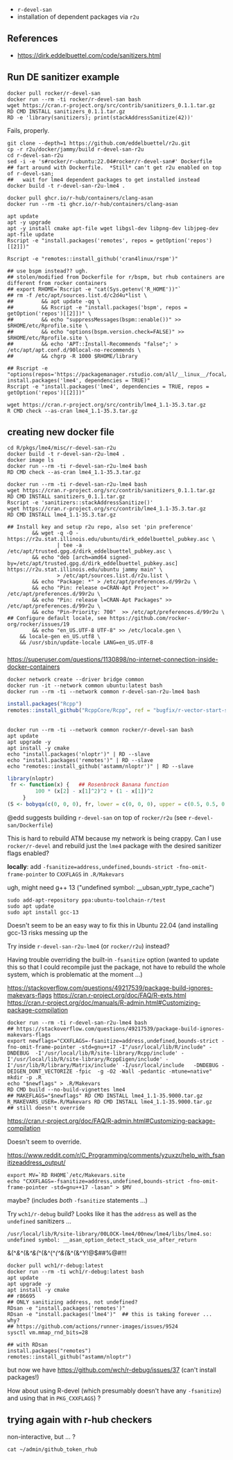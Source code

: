 

* `r-devel-san`
* installation of dependent packages via `r2u`

## References

* https://dirk.eddelbuettel.com/code/sanitizers.html

## Run DE sanitizer example

```
docker pull rocker/r-devel-san
docker run --rm -ti rocker/r-devel-san bash
wget https://cran.r-project.org/src/contrib/sanitizers_0.1.1.tar.gz
RD CMD INSTALL sanitizers_0.1.1.tar.gz
RD -e 'library(sanitizers); print(stackAddressSanitize(42))'
```

Fails, properly.



```
git clone --depth=1 https://github.com/eddelbuettel/r2u.git
cp -r r2u/docker/jammy/build r-devel-san-r2u
cd r-devel-san-r2u 
sed -i -e 's#rocker/r-ubuntu:22.04#rocker/r-devel-san#' Dockerfile
## fart around with Dockerfile.  *Still* can't get r2u enabled on top of r-devel-san;
##   wait for lme4 dependent packages to get installed instead
docker build -t r-devel-san-r2u-lme4 .
```



```
docker pull ghcr.io/r-hub/containers/clang-asan
docker run --rm -ti ghcr.io/r-hub/containers/clang-asan
```

```
apt update
apt -y upgrade
apt -y install cmake apt-file wget libgsl-dev libpng-dev libjpeg-dev
apt-file update
Rscript -e "install.packages('remotes', repos = getOption('repos')[[2]])"

Rscript -e "remotes::install_github('cran4linux/rspm')"

## use bspm instead?? ugh.
## stolen/modified from Dockerfile for r/bspm, but rhub containers are different from rocker containers
## export RHOME=`Rscript -e "cat(Sys.getenv('R_HOME'))"`
## rm -f /etc/apt/sources.list.d/c2d4u*list \
##         && apt update -qq \ 
##         && Rscript -e "install.packages('bspm', repos = getOption('repos')[[2]])" \ 
##         && echo "suppressMessages(bspm::enable())" >> $RHOME/etc/Rprofile.site \ 
##         && echo "options(bspm.version.check=FALSE)" >> $RHOME/etc/Rprofile.site \ 
##         && echo 'APT::Install-Recommends "false";' > /etc/apt/apt.conf.d/90local-no-recommends \ 
##         && chgrp -R 1000 $RHOME/library 

## Rscript -e "options(repos='https://packagemanager.rstudio.com/all/__linux__/focal/latest'); install.packages('lme4', dependencies = TRUE)"
Rscript -e "install.packages('lme4', dependencies = TRUE, repos = getOption('repos')[[2]])"

wget https://cran.r-project.org/src/contrib/lme4_1.1-35.3.tar.gz
R CMD check --as-cran lme4_1.1-35.3.tar.gz
```

## creating new docker file

```
cd R/pkgs/lme4/misc/r-devel-san-r2u
docker build -t r-devel-san-r2u-lme4 .
docker image ls
docker run --rm -ti r-devel-san-r2u-lme4 bash
RD CMD check --as-cran lme4_1.1-35.3.tar.gz 
```

```
docker run --rm -ti r-devel-san-r2u-lme4 bash
wget https://cran.r-project.org/src/contrib/sanitizers_0.1.1.tar.gz
RD CMD INSTALL sanitizers_0.1.1.tar.gz
Rscript -e 'sanitizers::stackAddressSanitize()'
wget https://cran.r-project.org/src/contrib/lme4_1.1-35.3.tar.gz
RD CMD INSTALL lme4_1.1-35.3.tar.gz
```

```
## Install key and setup r2u repo, also set 'pin preference'
        && wget -q -O - https://r2u.stat.illinois.edu/ubuntu/dirk_eddelbuettel_pubkey.asc \
                | tee -a /etc/apt/trusted.gpg.d/dirk_eddelbuettel_pubkey.asc \
        && echo "deb [arch=amd64 signed-by=/etc/apt/trusted.gpg.d/dirk_eddelbuettel_pubkey.asc] https://r2u.stat.illinois.edu/ubuntu jammy main" \
                > /etc/apt/sources.list.d/r2u.list \
        && echo "Package: *" > /etc/apt/preferences.d/99r2u \
        && echo "Pin: release o=CRAN-Apt Project" >> /etc/apt/preferences.d/99r2u \
        && echo "Pin: release l=CRAN-Apt Packages" >> /etc/apt/preferences.d/99r2u \
        && echo "Pin-Priority: 700"  >> /etc/apt/preferences.d/99r2u \
## Configure default locale, see https://github.com/rocker-org/rocker/issues/19
        && echo "en_US.UTF-8 UTF-8" >> /etc/locale.gen \
	&& locale-gen en_US.utf8 \
	&& /usr/sbin/update-locale LANG=en_US.UTF-8
```


###
https://superuser.com/questions/1130898/no-internet-connection-inside-docker-containers

```
docker network create --driver bridge common
docker run -it --network common ubuntu:latest bash
docker run --rm -ti --network common r-devel-san-r2u-lme4 bash
```

```r
install.packages("Rcpp")
remotes::install_github("RcppCore/Rcpp", ref = "bugfix/r-vector-start-specializations")
```

##

```
docker run --rm -ti --network common rocker/r-devel-san bash
apt update
apt upgrade -y
apt install -y cmake
echo "install.packages('nloptr')" | RD --slave
echo "install.packages('remotes')" | RD --slave
echo "remotes::install_github('astamm/nloptr')" | RD --slave
```


```r
library(nloptr)
 fr <- function(x) {   ## Rosenbrock Banana function
         100 * (x[2] - x[1]^2)^2 + (1 - x[1])^2
     }
(S <- bobyqa(c(0, 0, 0), fr, lower = c(0, 0, 0), upper = c(0.5, 0.5, 0.5)))
```

@edd suggests building `r-devel-san` on top of `rocker/r2u` (see `r-devel-san/Dockerfile`)

This is hard to rebuild ATM because my network is being crappy. Can I use `rocker/r-devel` and rebuild just the `lme4` package with the desired sanitizer flags enabled?

**locally**: add `-fsanitize=address,undefined,bounds-strict -fno-omit-frame-pointer` to `CXXFLAGS` in `.R/Makevars`

ugh, might need g++ 13 ("undefined symbol: __ubsan_vptr_type_cache")

```
sudo add-apt-repository ppa:ubuntu-toolchain-r/test
sudo apt update
sudo apt install gcc-13
```

Doesn't seem to be an easy way to fix this in Ubuntu 22.04 (and installing gcc-13 risks messing up the

Try inside `r-devel-san-r2u-lme4` (or `rocker/r2u`) instead?


Having trouble overriding the built-in `-fsanitize` option (wanted to update this so that I could recompile just the package, not have to rebuild the whole system, which is problematic at the moment ...)

https://stackoverflow.com/questions/49217539/package-build-ignores-makevars-flags
https://cran.r-project.org/doc/FAQ/R-exts.html
https://cran.r-project.org/doc/manuals/R-admin.html#Customizing-package-compilation


```
docker run --rm -ti r-devel-san-r2u-lme4 bash
## https://stackoverflow.com/questions/49217539/package-build-ignores-makevars-flags
export newflags="CXXFLAGS=-fsanitize=address,undefined,bounds-strict -fno-omit-frame-pointer -std=gnu++17 -I"/usr/local/lib/R/include" -DNDEBUG  -I'/usr/local/lib/R/site-library/Rcpp/include' -I'/usr/local/lib/R/site-library/RcppEigen/include' -I'/usr/lib/R/library/Matrix/include' -I/usr/local/include   -DNDEBUG -DEIGEN_DONT_VECTORIZE -fpic  -g -O2 -Wall -pedantic -mtune=native"
mkdir -p .R
echo "$newflags" > .R/Makevars
RD CMD build --no-build-vignettes lme4
## MAKEFLAGS="$newflags" RD CMD INSTALL lme4_1.1-35.9000.tar.gz
R_MAKEVARS_USER=.R/Makevars RD CMD INSTALL lme4_1.1-35.9000.tar.gz
## still doesn't override
```

https://cran.r-project.org/doc/FAQ/R-admin.html#Customizing-package-compilation

Doesn't seem to override.

https://www.reddit.com/r/C_Programming/comments/yzuxzr/help_with_fsanitizeaddress_output/

```
export MV=`RD RHOME`/etc/Makevars.site
echo "CXXFLAGS=-fsanitize=address,undefined,bounds-strict -fno-omit-frame-pointer -std=gnu++17 -lasan" > $MV
```

maybe? (includes *both* `-fsanitize` statements ...)

Try `wch1/r-debug` build? Looks like it has the `address` as well as the `undefined` sanitizers ...

```
/usr/local/lib/R/site-library/00LOCK-lme4/00new/lme4/libs/lme4.so: undefined symbol: __asan_option_detect_stack_use_after_return
```

&(^*&*^(&*^&(*^(&^(^*(^&(*&^(&^Y!@$##%@#!!!

```
docker pull wch1/r-debug:latest
docker run --rm -ti wch1/r-debug:latest bash
apt update
apt upgrade -y
apt install -y cmake
## r86695
## ONLY sanitizing address, not undefined?
RDsan -e "install.packages('remotes')"
RDsan -e "install.packages('lme4')"  ## this is taking forever ... why?
## https://github.com/actions/runner-images/issues/9524
sysctl vm.mmap_rnd_bits=28

## with RDsan
install.packages("remotes")
remotes::install_github("astamm/nloptr")
```

but now we have https://github.com/wch/r-debug/issues/37 (can't install packages!)

How about using R-devel (which presumably doesn't have any `-fsanitize`) and using that in `PKG_CXXFLAGS`) ?

## trying again with r-hub checkers

non-interactive, but ... ?

```
cat ~/admin/github_token_rhub
```

